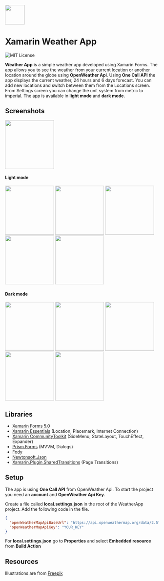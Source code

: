 <img src="https://github.com/gheorghedarle/Xamarin-WeatherApp/blob/main/Screenshots/icon.png" width="64" /> 

# Xamarin Weather App

![MIT License](https://img.shields.io/apm/l/atomic-design-ui.svg?)

**Weather App** is a simple weather app developed using Xamarin Forms. The app allows you to see the weather from your current location or another location around the globe using **OpenWeather Api**. Using **One Call API** the app displays the current weather, 24 hours and 6 days forecast. You can add new locations and switch between them from the Locations screen. From Settings screen you can change the unit system from metric to imperial. The app is available in **light mode** and **dark mode**.

## Screenshots
<img src="https://github.com/gheorghedarle/Xamarin-WeatherApp/blob/main/Screenshots/welcome.png?raw=true" Width="160" /> 

#### Light mode
<img src="https://github.com/gheorghedarle/Xamarin-WeatherApp/blob/main/Screenshots/light_weather.png" Width="160"/> <img src="https://github.com/gheorghedarle/Xamarin-WeatherApp/blob/main/Screenshots/light_sidemenu.png" Width="160"/> <img src="https://github.com/gheorghedarle/Xamarin-WeatherApp/blob/main/Screenshots/light_locations.png?raw=true" Width="160"/> <img src="https://github.com/gheorghedarle/Xamarin-WeatherApp/blob/main/Screenshots/light_addlocation.png?raw=true" Width="160"/> <img src="https://github.com/gheorghedarle/Xamarin-WeatherApp/blob/main/Screenshots/light_settings.png?raw=true" Width="160"/> 

#### Dark mode
<img src="https://github.com/gheorghedarle/Xamarin-WeatherApp/blob/main/Screenshots/dark_weather.png" Width="160"/> <img src="https://github.com/gheorghedarle/Xamarin-WeatherApp/blob/main/Screenshots/dark_sidemenu.png" Width="160"/> <img src="https://github.com/gheorghedarle/Xamarin-WeatherApp/blob/main/Screenshots/dark_locations.png?raw=true" Width="160"/> <img src="https://github.com/gheorghedarle/Xamarin-WeatherApp/blob/main/Screenshots/dark_addlocation.png?raw=true" Width="160"/> <img src="https://github.com/gheorghedarle/Xamarin-WeatherApp/blob/main/Screenshots/dark_settings.png?raw=true" Width="160"/>

## Libraries
- [Xamarin Forms 5.0](https://github.com/xamarin/Xamarin.Forms)
- [Xamarin Essentials](https://github.com/xamarin/Essentials) (Location, Placemark, Internet Connection) 
- [Xamarin CommunityToolkit](https://github.com/xamarin/XamarinCommunityToolkit) (SideMenu, StateLayout, TouchEffect, Expander)
- [Prism.Forms](https://github.com/PrismLibrary/Prism) (MVVM, Dialogs)
- [Fody](https://github.com/Fody/Fody)
- [Newtonsoft.Json](https://github.com/JamesNK/Newtonsoft.Json)
- [Xamarin.Plugin.SharedTransitions](https://github.com/GiampaoloGabba/Xamarin.Plugin.SharedTransitions) (Page Transitions)

## Setup
The app is using **One Call API** from OpenWeather Api. To start the project you need an **account** and **OpenWeather Api Key**.

Create a file called **local.settings.json** in the root of the WeatherApp project. Add the following code in the file.
```json
{
  "openWeatherMapApiBaseUrl": "https://api.openweathermap.org/data/2.5",
  "openWeatherMapApiKey": "YOUR_KEY"
}
```
For **local.settings.json** go to **Properties** and select **Embedded resource** from **Build Action**

## Resources
Illustrations are from [Freepik](https://www.freepik.com/)
